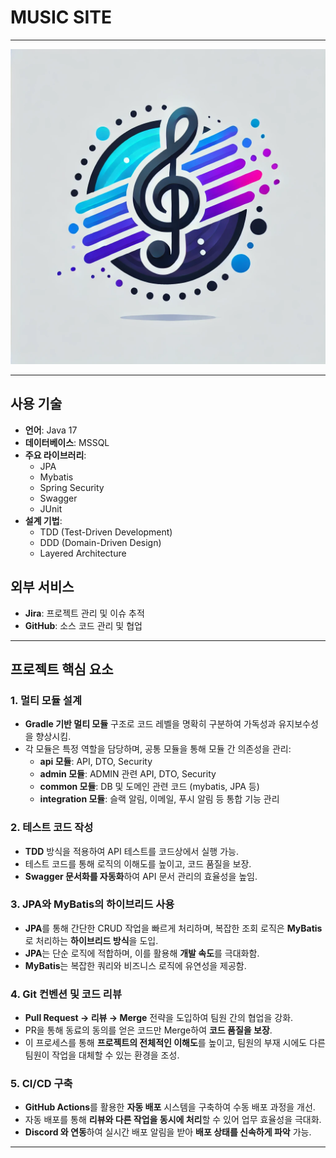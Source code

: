 # **MUSIC SITE**

---

![logo](/md/logo.png)

---

## 사용 기술
- **언어**: Java 17
- **데이터베이스**: MSSQL
- **주요 라이브러리**:
    - JPA
    - Mybatis
    - Spring Security
    - Swagger
    - JUnit
- **설계 기법**:
    - TDD (Test-Driven Development)
    - DDD (Domain-Driven Design)
    - Layered Architecture

## 외부 서비스
- **Jira**: 프로젝트 관리 및 이슈 추적
- **GitHub**: 소스 코드 관리 및 협업

---

## 프로젝트 핵심 요소

### 1. 멀티 모듈 설계
- **Gradle 기반 멀티 모듈** 구조로 코드 레벨을 명확히 구분하여 가독성과 유지보수성을 향상시킴.
- 각 모듈은 특정 역할을 담당하며, 공통 모듈을 통해 모듈 간 의존성을 관리:
    - **api 모듈**: API, DTO, Security
    - **admin 모듈**: ADMIN 관련 API, DTO, Security
    - **common 모듈**: DB 및 도메인 관련 코드 (mybatis, JPA 등) 
    - **integration 모듈**: 슬랙 알림, 이메일, 푸시 알림 등 통합 기능 관리

### 2. 테스트 코드 작성
- **TDD** 방식을 적용하여 API 테스트를 코드상에서 실행 가능.
- 테스트 코드를 통해 로직의 이해도를 높이고, 코드 품질을 보장.
- **Swagger 문서화를 자동화**하여 API 문서 관리의 효율성을 높임.

### 3. JPA와 MyBatis의 하이브리드 사용
- **JPA**를 통해 간단한 CRUD 작업을 빠르게 처리하며, 복잡한 조회 로직은 **MyBatis**로 처리하는 **하이브리드 방식**을 도입.
- **JPA**는 단순 로직에 적합하며, 이를 활용해 **개발 속도**를 극대화함.
- **MyBatis**는 복잡한 쿼리와 비즈니스 로직에 유연성을 제공함.

### 4. Git 컨벤션 및 코드 리뷰
- **Pull Request → 리뷰 → Merge** 전략을 도입하여 팀원 간의 협업을 강화.
- PR을 통해 동료의 동의를 얻은 코드만 Merge하여 **코드 품질을 보장**.
- 이 프로세스를 통해 **프로젝트의 전체적인 이해도**를 높이고, 팀원의 부재 시에도 다른 팀원이 작업을 대체할 수 있는 환경을 조성.

### 5. CI/CD 구축
- **GitHub Actions**를 활용한 **자동 배포** 시스템을 구축하여 수동 배포 과정을 개선.
- 자동 배포를 통해 **리뷰와 다른 작업을 동시에 처리**할 수 있어 업무 효율성을 극대화.
- **Discord 와 연동**하여 실시간 배포 알림을 받아 **배포 상태를 신속하게 파악** 가능.

---